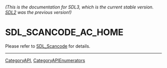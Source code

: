 ###### (This is the documentation for SDL3, which is the current stable version. [SDL2](https://wiki.libsdl.org/SDL2/) was the previous version!)
# SDL_SCANCODE_AC_HOME

Please refer to [SDL_Scancode](SDL_Scancode) for details.

----
[CategoryAPI](CategoryAPI), [CategoryAPIEnumerators](CategoryAPIEnumerators)

